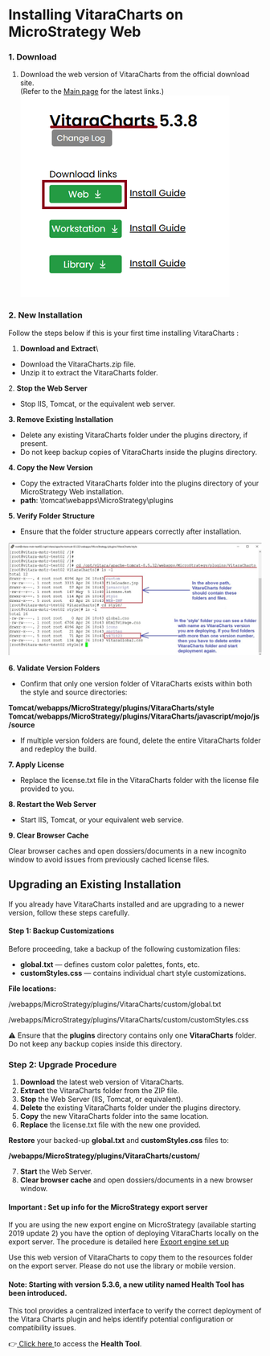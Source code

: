 # Installing VitaraCharts on MicroStrategy Web

### 1. Download

1. Download the web version of VitaraCharts from the official download site.\
   (Refer to the [Main page](https://www.vitaracharts.com/ms-product-downloads) for the latest links.)\
   ![](<../.gitbook/assets/unknown (15).png>)

### 2. New Installation

Follow the steps below if this is your first time installing VitaraCharts :

1. **Download and Extract**\


* Download the VitaraCharts.zip file.
* Unzip it to extract the VitaraCharts folder.

&#x20;2\. **Stop the Web Server**

* Stop IIS, Tomcat, or the equivalent web server.

**3. Remove Existing Installation**

* Delete any existing VitaraCharts folder under the plugins directory, if present.
* Do not keep backup copies of VitaraCharts inside the plugins directory.

**4. Copy the New Version**

* Copy the extracted VitaraCharts folder into the plugins directory of your MicroStrategy Web installation.
* **path**: \tomcat\webapps\MicroStrategy\plugins

**5. Verify Folder Structure**

* Ensure that the folder structure appears correctly after installation.

![](<../.gitbook/assets/unknown (16).png>)

**6. Validate Version Folders**

* Confirm that only one version folder of VitaraCharts exists within both the style and source directories:

**Tomcat/webapps/MicroStrategy/plugins/VitaraCharts/style            Tomcat/webapps/MicroStrategy/plugins/VitaraCharts/javascript/mojo/js/source**

* If multiple version folders are found, delete the entire VitaraCharts folder and redeploy the build.

**7. Apply License**

* Replace the license.txt file in the VitaraCharts folder with the license file provided to you.

**8. Restart the Web Server**

* Start IIS, Tomcat, or your equivalent web service.

**9. Clear Browser Cache**

Clear browser caches and open dossiers/documents in a new incognito window to avoid issues from previously cached license files.

## Upgrading an Existing Installation

If you already have VitaraCharts installed and are upgrading to a newer version, follow these steps carefully.

#### Step 1: Backup Customizations

Before proceeding, take a backup of the following customization files:

* **global.txt** — defines custom color palettes, fonts, etc.
* **customStyles.css** — contains individual chart style customizations.

**File locations:**

/webapps/MicroStrategy/plugins/VitaraCharts/custom/global.txt

/webapps/MicroStrategy/plugins/VitaraCharts/custom/customStyles.css

⚠️ Ensure that the **plugins** directory contains only one **VitaraCharts** folder.\
Do not keep any backup copies inside this directory.

### Step 2: Upgrade Procedure

1. **Download** the latest web version of VitaraCharts.
2. **Extract** the VitaraCharts folder from the ZIP file.
3. **Stop** the Web Server (IIS, Tomcat, or equivalent).
4. **Delete** the existing VitaraCharts folder under the plugins directory.
5. **Copy** the new VitaraCharts folder into the same location.
6. **Replace** the license.txt file with the new one provided.

**Restore** your backed-up **global.txt** and **customStyles.css** files to:

**/webapps/MicroStrategy/plugins/VitaraCharts/custom/**

7. **Start** the Web Server.
8. **Clear browser cache** and open dossiers/documents in a new browser window.

#### **Important : Set up info for the MicroStrategy export server**

If you are using the new export engine on MicroStrategy (available starting 2019 update 2) you have the option of deploying VitaraCharts locally on the export server. The procedure is detailed here [Export engine set up](https://community.microstrategy.com/s/article/New-Customization-Property-for-the-Export-Engine-Service?language=en_US)

Use this web version of VitaraCharts to copy them to the resources folder on the export server. Please do not use the library or mobile version.

#### **Note:** Starting with version 5.3.6, a new utility named Health Tool has been introduced.

This tool provides a centralized interface to verify the correct deployment of the Vitara Charts plugin and helps identify potential configuration or compatibility issues.

👉[ Click here ](health-tool.md)to access the **Health Tool**.
